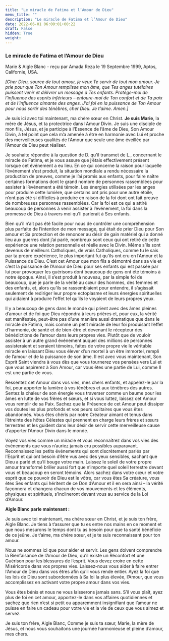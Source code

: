 ```yaml
---
title: "Le miracle de Fatima et l’Amour de Dieu"
menu_title: ""
description: "Le miracle de Fatima et l’Amour de Dieu"
date: 2022-06-01 06:00:01+00:22
draft: False
hidden: True
weight:
---
```

### Le miracle de Fatima et l’Amour de Dieu

Marie & Aigle Blanc - reçu par Amada Reza le 19 Septembre 1999, Aptos, Californie, USA.

*[Cher Dieu, source de tout amour, je veux Te servir de tout mon amour. Je prie pour que Ton Amour remplisse mon âme, que Tes anges tutélaires puissent venir et délivrer un message à Tes enfants. Protège-moi de l’influence des esprits inférieurs – entoure-moi de Ton confort et de Ta paix et de l’influence aimante des anges. J’ai foi en la puissance de Ton Amour pour nous sortir des ténèbres, cher Dieu. Je t’aime. Amen.]*

Je suis ici avec toi maintenant, ma chère sœur en Christ. **Je suis Marie**, la mère de Jésus, et ta protectrice dans l’Amour Divin. Je suis une disciple de mon fils, Jésus, et je participe à l’Essence de l’âme de Dieu, Son Amour Divin, à tel point que cela m’a amenée à être en harmonie avec Lui et proche des merveilleuses qualités de l’Amour que seule une âme éveillée par l’Amour de Dieu peut réaliser.

Je souhaite répondre à la question de D. qu’il transmet de L., concernant le miracle de Fatima, et je vous assure que j’étais effectivement présent lorsque cet événement a eu lieu. En ce qui concerne la raison pour laquelle l’événement s’est produit, la situation mondiale a rendu nécessaire la production de preuves, comme je l’ai promis aux enfants, pour faire naître certaines formations dont le grand nombre de personnes rassemblées pour assister à l’événement a été témoin. Les énergies utilisées par les anges pour produire cette lumière, que certains ont pris pour une autre étoile, n’ont pas été si difficiles à produire en raison de la foi dont ont fait preuve de nombreuses personnes rassemblées. Car la foi est ce qui a attiré beaucoup de personnes à venir assister à l’événement, la foi dans la promesse de Dieu à travers moi qu’Il parlerait à Ses enfants.

Bien qu’il n’ait pas été facile pour nous de contrôler une compréhension plus parfaite de l’intention de mon message, qui était de prier Dieu pour Son amour et Sa protection et de renoncer au désir de gain matériel qui a donné lieu aux guerres dont j’ai parlé, nombreux sont ceux qui ont retiré de cette expérience une relation personnelle et réelle avec le Divin. Même s’ils sont devenus de meilleurs Catholiques, de vrais Catholiques, comme tu le sais par ta propre expérience, le plus important fut qu'ils ont cru en l’Amour et la Puissance de Dieu. C’est cet Amour que mon fils a démontré dans sa vie et c’est la puissance de l’Amour de Dieu pour ses enfants qui est passée par lui pour provoquer les guérisons dont beaucoup de gens ont été témoins à notre époque. Ainsi, il s’est produit à nouveau, par la simple foi de beaucoup, que je parle de la vérité au cœur des hommes, des femmes et des enfants, et, alors qu’ils se rassemblaient pour entendre, il s’agissait seulement de rediriger leur propre ectoplasme et leurs énergies spirituelles qui aidaient à produire l’effet tel qu’ils le voyaient de leurs propres yeux.

Il y a beaucoup de gens dans le monde qui prient avec des âmes pleines d’amour et de foi que Dieu répondra à leurs prières et, pour eux, la vérité est manifestée, peut-être pas d’une manière aussi dramatique que dans le miracle de Fatima, mais comme un petit miracle de leur foi produisant l’effet d’harmonie, de santé et de bien-être et devenant le récepteur des bénédictions de l’amour dans leurs propres vies. Plutôt que de vouloir assister à un autre grand événement auquel des millions de personnes assisteraient et seraient témoins, faites de votre propre vie le véritable miracle en laissant Dieu vous élever d’un mortel à un être immortel, rempli de l’amour et de la puissance de son âme. Il est avec vous maintenant, Son Esprit Saint viendra à vous dès que vous tournerez vos pensées vers Lui et que vous aspirerez à Son Amour, car vous êtes une partie de Lui, comme Il est une partie de vous.

Ressentez cet Amour dans vos vies, mes chers enfants, et appelez-le par la foi, pour apporter la lumière à vos ténèbres et aux ténèbres des autres. Sentez la chaleur de son énergie vous traverser comme un baume pour les âmes en lutte de vos frères et sœurs, et si vous luttez, laissez cet Amour vous remplir de sa Paix. Sachez que la Présence de cet Amour peut dissiper vos doutes les plus profonds et vos peurs solitaires que vous êtes abandonnés. Vous êtes chéris par notre Créateur aimant et tenus dans l’étreinte des hôtes Célestes qui prennent en charge leurs frères et sœurs terrestres et les guident dans leur désir de servir cette merveilleuse cause d’apporter l’Amour Divin dans le monde.

Voyez vos vies comme un miracle et vous reconnaîtrez dans vos vies des événements que vous n’auriez jamais cru possibles auparavant. Reconnaissez les petits événements qui sont discrètement parlés par l’Esprit et qui ont besoin d’être vus avec des yeux sensibles, sachant que Dieu a parlé et qu’il bouge votre main. Laissez le soleil de votre propre amour transformé briller aussi fort que n’importe quel soleil terrestre devant vous et beaucoup en seront témoins. Alors sachez dans votre cœur et votre esprit que ce pouvoir de Dieu est le vôtre, car vous êtes Sa créature, vous êtes Ses enfants qui héritent de ce Don d’Amour et il en sera ainsi – la vérité façonnera et changera chacun de vos mouvements et les éléments, physiques et spirituels, s’inclineront devant vous au service de la Loi d’Amour.

**Aigle Blanc parle maintenant :**

Je suis avec toi maintenant, ma chère sœur en Christ, et je suis ton frère, Aigle Blanc. Je tiens à t’assurer que tu es entre nos mains en ce moment et que nous mesurons le temps dont tu as besoin pour que ta santé bénéficie de ce jeûne. Je t’aime, ma chère sœur, et je te suis reconnaissant pour ton amour.

Nous ne sommes ici que pour aider et servir. Les gens doivent comprendre la Bienfaisance de l’Amour de Dieu, qu’il existe un Réconfort et une Guérison pour les blessures de l’esprit. Vous devez croire en cette Miséricorde dans vos propres vies. Laissez-nous vous aider à faire entrer l’Amour de Dieu dans vos êtres afin qu’il vous rende entier. Ayez la foi que les lois de Dieu sont subordonnées à Sa loi la plus élevée, l’Amour, que vous accomplissez en activant votre propre amour dans vos vies.

Vous êtes bénis et nous ne vous laisserons jamais sans. S’il vous plaît, ayez plus de foi en cet amour, apportez-le dans vos affaires quotidiennes et sachez que rien n’est si petit ou apparemment insignifiant que l’amour ne puisse en faire un cadeau pour votre vie et la vie de ceux que vous aimez et servez.

Je suis ton frère, Aigle Blanc, Comme je suis ta sœur, Marie, la mère de Jésus, et nous vous souhaitons une journée harmonieuse et pleine d’amour, mes chers.
